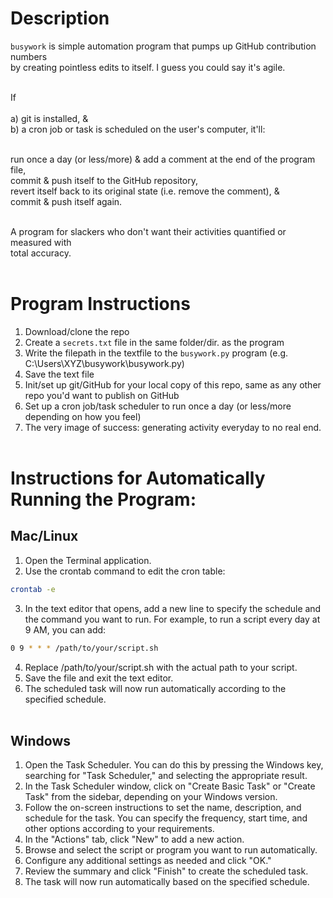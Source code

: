 # Description
`busywork` is simple automation program that pumps up GitHub contribution numbers<br>
by creating pointless edits to itself. I guess you could say it's agile. <br><br>

If<br><br>
a) git is installed, &<br>
b) a cron job or task is scheduled on the user's computer, it'll:<br><br>

run once a day (or less/more) & add a comment at the end of the program file,<br>
commit & push itself to the GitHub repository,<br>
revert itself back to its original state (i.e. remove the comment), &<br>
commit & push itself again.<br><br>

A program for slackers who don't want their activities quantified or measured with<br> 
total accuracy.
<br><br>
# Program Instructions
1. Download/clone the repo
2. Create a `secrets.txt` file in the same folder/dir. as the program
3. Write the filepath in the textfile to the `busywork.py` program (e.g. C:\Users\XYZ\busywork\busywork.py)
4. Save the text file
5. Init/set up git/GitHub for your local copy of this repo, same as any other repo you'd want to publish on GitHub
6. Set up a cron job/task scheduler to run once a day (or less/more depending on how you feel)
7. The very image of success: generating activity everyday to no real end.
<br><br>
# Instructions for Automatically Running the Program:
## Mac/Linux
1. Open the Terminal application.
2. Use the crontab command to edit the cron table:
```sh
crontab -e
```
3. In the text editor that opens, add a new line to specify the schedule and the command you want to run. For example, to run a script every day at 9 AM, you can add:
```sh
0 9 * * * /path/to/your/script.sh
```
4. Replace /path/to/your/script.sh with the actual path to your script.
5. Save the file and exit the text editor.
6. The scheduled task will now run automatically according to the specified schedule.
<br><br>
## Windows
1. Open the Task Scheduler. You can do this by pressing the Windows key, searching for "Task Scheduler," and selecting the appropriate result.
2. In the Task Scheduler window, click on "Create Basic Task" or "Create Task" from the sidebar, depending on your Windows version.
3. Follow the on-screen instructions to set the name, description, and schedule for the task. You can specify the frequency, start time, and other options according to your requirements.
4.  In the "Actions" tab, click "New" to add a new action.
5.  Browse and select the script or program you want to run automatically.
6.  Configure any additional settings as needed and click "OK."
7.  Review the summary and click "Finish" to create the scheduled task.
8.  The task will now run automatically based on the specified schedule.
